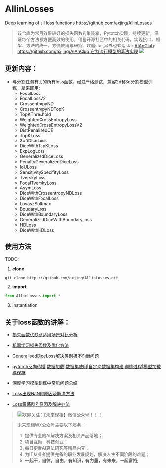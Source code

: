 # AllinLosses
Deep learning of all loss functions
https://github.com/axjing/AllinLosses
>该仓库为常用效果较好的损失函数的集装箱，Pytotch实现，持续更新，保证每个方法都方便高效的使用，借鉴开源社区中的相关代码，实现接口、框架、方法的统一，方便使用与研究，欢迎star,另外也欢迎star:[AIAnClub](https://github.com/axjing/AIAnClub): https://github.com/axjing/AIAnClub,它为流行模型的算法实现
![](https://gitee.com/axjing/AnImg/raw/master/AllinLosses.png)


## 更新内容：
- 与分割任务有关的所有loss函数，经过严格测试，兼容2d和3d分割模型训练，拿来即用:
  - FocalLoss
  - FocalLossV2
  - CrossentropyND
  - CrossentropyNDTopK
  - TopKThreshold
  - WeightedCrossEntropyLoss
  - WeightedCrossEntropyLossV2
  - DistPenalizedCE
  - TopKLoss
  - SoftDiceLoss
  - DiceWithTopKLoss
  - ExpLogLoss
  - GeneralizedDiceLoss
  - PenaltyGeneralizedDiceLoss
  - IoULoss
  - SensitivitySpecifityLoss
  - TverskyLoss
  - FocalTverskyLoss
  - AsymLoss
  - DiceWithCrossentropyNDLoss
  - DiceWithFocalLoss
  - LovaszSoftmax
  - BoudaryLoss
  - DiceWithBoundaryLoss
  - GeneralizedDiceWithBoundaryLoss
  - HDLoss
  - DiceWithHDLoss

## 使用方法
TODO:
1. **clone**
```shell
git clone https://github.com/axjing/AllinLosses.git
```

2. **import**

```python
from AllinLosses import *
```

3. instantiation

## 关于loss函数的讲解：
- [损失函数优缺点适用场景对比分析](https://mp.weixin.qq.com/s/hrxFWmPdZkZmyA9PdJZkxw)

- [机器学习损失函数及优化方法](https://mp.weixin.qq.com/s/AVDlh5fTJqqOE4E5jRf6BQ)

- [GeneralisedDiceLoss解决类别极不均衡问题](https://mp.weixin.qq.com/s/CE_Lhg6-KKu61trQ1DlwGQ)

- [pytorch反向传播|数据加载|数据集使用|自定义数据集构建|训练过程|模型加载与保存](https://mp.weixin.qq.com/s/5_VQiKmidH_ZkfaIKE9BUA)

- [深度学习模型训练中常见问题总结](https://mp.weixin.qq.com/s/iceVwKaJCDE57jadceofNg)

- [Loss出现NaN的原因及解决方法​](https://mp.weixin.qq.com/s/7STgxx_TJM8W-J3E7FX30Q)

- [Loss震荡剧烈原因及解决办法​](https://mp.weixin.qq.com/s/onVwjNEhciOqnxqFCSSoyQ)



>![欢迎关注：【未来现相】微信公众号！！！](https://gitee.com/axjing/AnImg/raw/master/20210808192034.png)

>未来现相WX公众号主要以下服务：
>1. 提供专业的AI解决方案及相关产品落地；
>2. 项目互助，科技创业；
>3. 每日更新AI算法研究等精品内容；
>4. 为IT从业者提供完备的职业发展规划，解决人生不同阶段的难题；
>5. **一起干，自律，自由，有知识，有力量，有未来，一起富裕​;**